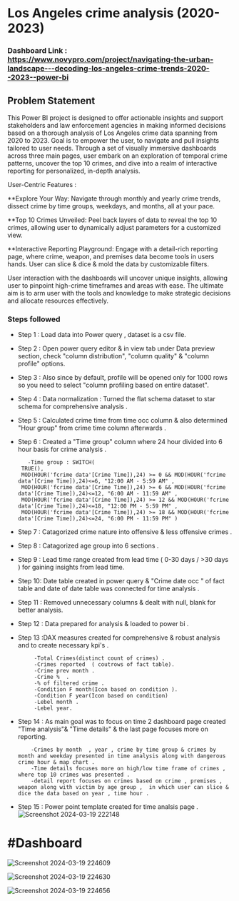 



# Los Angeles crime analysis (2020-2023)

### Dashboard Link : https://www.novypro.com/project/navigating-the-urban-landscape---decoding-los-angeles-crime-trends-2020--2023--power-bi

## Problem Statement

 This Power BI project is designed to offer actionable insights and support stakeholders and law enforcement agencies in making informed decisions based on a thorough analysis of Los Angeles crime data spanning from 2020 to 2023.
 Goal is to empower  the user, to navigate and pull insights tailored to user needs. Through a set of visually immersive dashboards across three main pages, user embark on an exploration of temporal crime patterns, uncover the top 10 crimes, and dive into a realm of interactive reporting for personalized, in-depth analysis.

 User-Centric Features :

**Explore Your Way: Navigate through monthly and yearly crime trends, dissect crime by time groups, weekdays, and months, all at your pace.

**Top 10 Crimes Unveiled: Peel back layers of data to reveal the top 10 crimes, allowing user to dynamically adjust parameters for a customized view.

**Interactive Reporting Playground: Engage with a detail-rich reporting page, where crime, weapon, and premises data become tools in users hands. User can slice & dice & mold the data by customizable filters.

 User interaction with the dashboards will uncover unique insights, allowing user to pinpoint high-crime timeframes and areas with ease. The ultimate aim is to arm user with the tools and knowledge to make strategic decisions and allocate resources effectively.﻿

### Steps followed 

- Step 1 : Load data into Power query , dataset is a csv file.
- Step 2 : Open power query editor & in view tab under Data preview section, check "column distribution", "column quality" & "column profile" options.
- Step 3 : Also since by default, profile will be opened only for 1000 rows so you need to select "column profiling based on entire dataset".
- Step 4 : Data normalization : Turned the flat schema dataset to star schema for comprehensive analysis .
- Step 5 : Calculated crime time from time occ column & also determined "Hour group" from crime time column afterwards  .
- Step 6 : Created a "Time group" column where 24 hour divided into 6 hour basis for crime analysis .

         -Time group : SWITCH(
       TRUE(),
       MOD(HOUR('fcrime data'[Crime Time]),24) >= 0 && MOD(HOUR('fcrime data'[Crime Time]),24)<=6, "12:00 AM - 5:59 AM" ,              
       MOD(HOUR('fcrime data'[Crime Time]),24) >= 6 && MOD(HOUR('fcrime data'[Crime Time]),24)<=12, "6:00 AM - 11:59 AM" ,              
       MOD(HOUR('fcrime data'[Crime Time]),24) >= 12 && MOD(HOUR('fcrime data'[Crime Time]),24)<=18, "12:00 PM - 5:59 PM" ,              
       MOD(HOUR('fcrime data'[Crime Time]),24) >= 18 && MOD(HOUR('fcrime data'[Crime Time]),24)<=24, "6:00 PM - 11:59 PM" ) 
        
- Step 7 : Catagorized crime nature into offensive & less offensive crimes   . 
- Step 8 : Catagorized age group into 6 sections . 
- Step 9 : Lead time range created from lead time ( 0-30 days / >30 days ) for gaining insights from lead time.
- Step 10: Date table created in power query & "Crime date occ " of fact table and date of date table was connected for time analysis . 
- Step 11 : Removed unnecessary columns & dealt with null, blank  for better analysis.
- Step 12 : Data prepared for analysis & loaded to power bi .
           
- Step 13 :DAX measures created for comprehensive & robust analysis and to create necessary kpi's .
           
           -Total Crimes(distinct count of crimes) .
           -Crimes reported  ( coutrows of fact table).
           -Crime prev month .
           -Crime %  .
           -% of filtered crime . 
           -Condition F month(Icon based on condition ).
           -Condition F year(Icon based on condition)
           -Lebel month .
           -Lebel year.
          

- Step 14 : As main goal was to focus on time 2 dashboard page created "Time analysis"& "Time details" & the last page focuses more on reporting.
          
          -Crimes by month  , year , crime by time group & crimes by month and weekday presented in time analysis along with dangerous crime hour & map chart . 
          -Time details focuses more on high/low time frame of crimes , where top 10 crimes was presented .
          -detail report focuses on crimes based on crime , premises , weapon along with victim by age group ,  in which user can slice & dice the data based on year , time hour .

- Step 15  : Power point template created for time analsis page .![Screenshot 2024-03-19 222148](https://github.com/Priash-Rahman/Los-Angeles-crime-analysis-2020-2023-/assets/155983828/b0bb77b2-9884-4db7-820a-f623fd2c59c8)



# #Dashboard
![Screenshot 2024-03-19 224609](https://github.com/Priash-Rahman/Los-Angeles-crime-analysis-2020-2023-/assets/155983828/cd59dacb-e7fd-48c2-b84b-a21d4c76e053)


![Screenshot 2024-03-19 224630](https://github.com/Priash-Rahman/Los-Angeles-crime-analysis-2020-2023-/assets/155983828/822eaa2b-ebfc-457b-8c9b-2af43b891f7c)


![Screenshot 2024-03-19 224656](https://github.com/Priash-Rahman/Los-Angeles-crime-analysis-2020-2023-/assets/155983828/1d422159-b190-4fb4-9e90-83da0f5f78c0)
